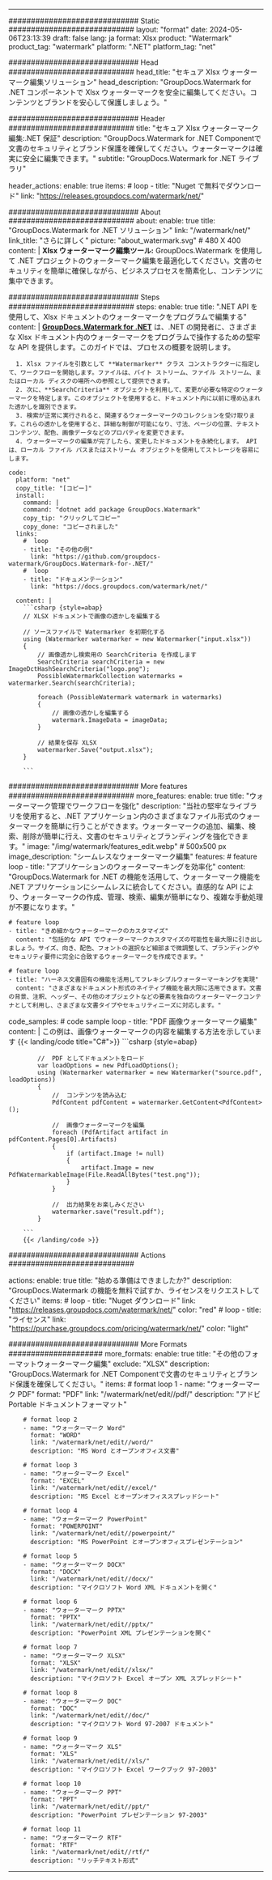 
---
############################# Static ############################
layout: "format"
date:  2024-05-06T23:13:39
draft: false
lang: ja
format: Xlsx
product: "Watermark"
product_tag: "watermark"
platform: ".NET"
platform_tag: "net"

############################# Head ############################
head_title: "セキュア Xlsx ウォーターマーク編集ソリューション"
head_description: "GroupDocs.Watermark for .NET コンポーネントで Xlsx ウォーターマークを安全に編集してください。コンテンツとブランドを安心して保護しましょう。"

############################# Header ############################
title: "セキュア Xlsx ウォーターマーク編集:.NET 保証" 
description: "GroupDocs.Watermark for .NET Componentで文書のセキュリティとブランド保護を確保してください。ウォーターマークは確実に安全に編集できます。"
subtitle: "GroupDocs.Watermark for .NET ライブラリ" 

header_actions:
  enable: true
  items:
    #  loop
    - title: "Nuget で無料でダウンロード"
      link: "https://releases.groupdocs.com/watermark/net/"
      
############################# About ############################
about:
    enable: true
    title: "GroupDocs.Watermark for .NET ソリューション"
    link: "/watermark/net/"
    link_title: "さらに詳しく"
    picture: "about_watermark.svg" # 480 X 400
    content: |
       **Xlsx ウォーターマーク編集ツール:** GroupDocs.Watermark を使用して .NET プロジェクトのウォーターマーク編集を最適化してください。文書のセキュリティを簡単に確保しながら、ビジネスプロセスを簡素化し、コンテンツに集中できます。

############################# Steps ############################
steps:
    enable: true
    title: ".NET API を使用して、Xlsx ドキュメントのウォーターマークをプログラムで編集する"
    content: |
      **[GroupDocs.Watermark for .NET](https://products.groupdocs.com/watermark/net/)** は、.NET の開発者に、さまざまな Xlsx ドキュメント内のウォーターマークをプログラムで操作するための堅牢な API を提供します。このガイドでは、プロセスの概要を説明します。
      
      1. Xlsx ファイルを引数として **Watermarker** クラス コンストラクターに指定して、ワークフローを開始します。ファイルは、バイト ストリーム、ファイル ストリーム、またはローカル ディスクの場所への参照として提供できます。
      2. 次に、**SearchCriteria** オブジェクトを利用して、変更が必要な特定のウォーターマークを特定します。このオブジェクトを使用すると、ドキュメント内に以前に埋め込まれた透かしを識別できます。
      3. 検索が正常に実行されると、関連するウォーターマークのコレクションを受け取ります。これらの透かしを使用すると、詳細な制御が可能になり、寸法、ページの位置、テキスト コンテンツ、配色、画像データなどのプロパティを変更できます。
      4. ウォーターマークの編集が完了したら、変更したドキュメントを永続化します。 API は、ローカル ファイル パスまたはストリーム オブジェクトを使用してストレージを容易にします。
   
    code:
      platform: "net"
      copy_title: "[コピー]"
      install:
        command: |
        command: "dotnet add package GroupDocs.Watermark"
        copy_tip: "クリックしてコピー"
        copy_done: "コピーされました"
      links:
        #  loop
        - title: "その他の例"
          link: "https://github.com/groupdocs-watermark/GroupDocs.Watermark-for-.NET/"
        #  loop
        - title: "ドキュメンテーション"
          link: "https://docs.groupdocs.com/watermark/net/"
          
      content: |
        ```csharp {style=abap}
        // XLSX ドキュメントで画像の透かしを編集する

        // ソースファイルで Watermarker を初期化する
        using (Watermarker watermarker = new Watermarker("input.xlsx"))
        {
            // 画像透かし検索用の SearchCriteria を作成します
            SearchCriteria searchCriteria = new ImageDctHashSearchCriteria("logo.png");
            PossibleWatermarkCollection watermarks = watermarker.Search(searchCriteria);

            foreach (PossibleWatermark watermark in watermarks)
            {
                // 画像の透かしを編集する
                watermark.ImageData = imageData;
            }

            // 結果を保存 XLSX
            watermarker.Save("output.xlsx");
        }
        
        ```     

############################# More features ############################
more_features:
  enable: true
  title: "ウォーターマーク管理でワークフローを強化"
  description: "当社の堅牢なライブラリを使用すると、.NET アプリケーション内のさまざまなファイル形式のウォーターマークを簡単に行うことができます。ウォーターマークの追加、編集、検索、削除が簡単に行え、文書のセキュリティとブランディングを強化できます。"
  image: "/img/watermark/features_edit.webp" # 500x500 px
  image_description: "シームレスなウォーターマーク編集"
  features:
    # feature loop
    - title: "アプリケーションのウォーターマーキングを効率化"
      content: "GroupDocs.Watermark for .NET の機能を活用して、ウォーターマーク機能を .NET アプリケーションにシームレスに統合してください。直感的な API により、ウォーターマークの作成、管理、検索、編集が簡単になり、複雑な手動処理が不要になります。"

    # feature loop
    - title: "きめ細かなウォーターマークのカスタマイズ"
      content: "包括的な API でウォーターマークカスタマイズの可能性を最大限に引き出しましょう。サイズ、向き、配色、フォントの選択など細部まで微調整して、ブランディングやセキュリティ要件に完全に合致するウォーターマークを作成できます。"

    # feature loop
    - title: "ハーネス文書固有の機能を活用してフレキシブルウォーターマーキングを実現"
      content: "さまざまなドキュメント形式のネイティブ機能を最大限に活用できます。文書の背景、注釈、ヘッダー、その他のオブジェクトなどの要素を独自のウォーターマークコンテナとして利用し、さまざまな文書タイプやセキュリティニーズに対応します。"
      
  code_samples:
    # code sample loop
    - title: "PDF 画像ウォーターマーク編集"
      content: |
        この例は、画像ウォーターマークの内容を編集する方法を示しています
        {{< landing/code title="C#">}}
        ```csharp {style=abap}
        
            //  PDF としてドキュメントをロード
            var loadOptions = new PdfLoadOptions();
            using (Watermarker watermarker = new Watermarker("source.pdf", loadOptions))
            {
                //  コンテンツを読み込む
                PdfContent pdfContent = watermarker.GetContent<PdfContent>();

                //  画像ウォーターマークを編集
                foreach (PdfArtifact artifact in pdfContent.Pages[0].Artifacts)
                {
                    if (artifact.Image != null)
                    {
                        artifact.Image = new PdfWatermarkableImage(File.ReadAllBytes("test.png"));
                    }
                }

                //  出力結果をお楽しみください
                watermarker.save("result.pdf");
            }

        ```
        {{< /landing/code >}}


############################# Actions ############################

actions:
  enable: true
  title: "始める準備はできましたか?"
  description: "GroupDocs.Watermark の機能を無料で試すか、ライセンスをリクエストしてください"
  items:
    #  loop
    - title: "Nuget ダウンロード"
      link: "https://releases.groupdocs.com/watermark/net/"
      color: "red"
        #  loop
    - title: "ライセンス"
      link: "https://purchase.groupdocs.com/pricing/watermark/net/"
      color: "light"


############################# More Formats #####################
more_formats:
    enable: true
    title: "その他のフォーマットウォーターマーク編集"
    exclude: "XLSX"
    description: "GroupDocs.Watermark for .NET Componentで文書のセキュリティとブランド保護を確保してください。"
    items: 
        # format loop 1
        - name: "ウォーターマーク PDF"
          format: "PDF"
          link: "/watermark/net/edit//pdf/"
          description: "アドビ Portable ドキュメントフォーマット"

        # format loop 2
        - name: "ウォーターマーク Word"
          format: "WORD"
          link: "/watermark/net/edit//word/"
          description: "MS Word とオープンオフィス文書"
          
        # format loop 3
        - name: "ウォーターマーク Excel"
          format: "EXCEL"
          link: "/watermark/net/edit//excel/"
          description: "MS Excel とオープンオフィススプレッドシート"

        # format loop 4
        - name: "ウォーターマーク PowerPoint"
          format: "POWERPOINT"
          link: "/watermark/net/edit//powerpoint/"
          description: "MS PowerPoint とオープンオフィスプレゼンテーション"

        # format loop 5
        - name: "ウォーターマーク DOCX"
          format: "DOCX"
          link: "/watermark/net/edit//docx/"
          description: "マイクロソフト Word XML ドキュメントを開く"
          
        # format loop 6
        - name: "ウォーターマーク PPTX"
          format: "PPTX"
          link: "/watermark/net/edit//pptx/"
          description: "PowerPoint XML プレゼンテーションを開く"
          
        # format loop 7
        - name: "ウォーターマーク XLSX"
          format: "XLSX"
          link: "/watermark/net/edit//xlsx/"
          description: "マイクロソフト Excel オープン XML スプレッドシート"

        # format loop 8
        - name: "ウォーターマーク DOC"
          format: "DOC"
          link: "/watermark/net/edit//doc/"
          description: "マイクロソフト Word 97-2007 ドキュメント"

        # format loop 9
        - name: "ウォーターマーク XLS"
          format: "XLS"
          link: "/watermark/net/edit//xls/"
          description: "マイクロソフト Excel ワークブック 97-2003"

        # format loop 10
        - name: "ウォーターマーク PPT"
          format: "PPT"
          link: "/watermark/net/edit//ppt/"
          description: "PowerPoint プレゼンテーション 97-2003"

        # format loop 11
        - name: "ウォーターマーク RTF"
          format: "RTF"
          link: "/watermark/net/edit//rtf/"
          description: "リッチテキスト形式"

---